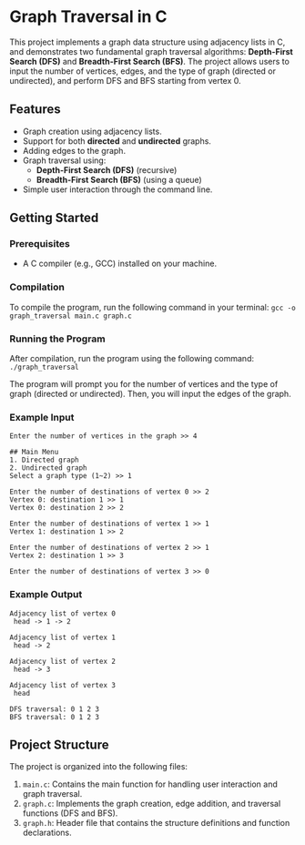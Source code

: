 # Graph Traversal in C
This project implements a graph data structure using adjacency lists in C, 
and demonstrates two fundamental graph traversal algorithms: **Depth-First Search (DFS)** and **Breadth-First Search (BFS)**. 
The project allows users to input the number of vertices, edges, and the type of graph (directed or undirected), and perform DFS and BFS starting from vertex 0.

## Features
- Graph creation using adjacency lists.
- Support for both **directed** and **undirected** graphs.
- Adding edges to the graph.
- Graph traversal using:
  - **Depth-First Search (DFS)** (recursive)
  - **Breadth-First Search (BFS)** (using a queue)
- Simple user interaction through the command line.

## Getting Started
### Prerequisites
- A C compiler (e.g., GCC) installed on your machine.

### Compilation
To compile the program, run the following command in your terminal:
`gcc -o graph_traversal main.c graph.c`

### Running the Program
After compilation, run the program using the following command:
`./graph_traversal`

The program will prompt you for the number of vertices and the type of graph (directed or undirected). 
Then, you will input the edges of the graph.

### Example Input
```
Enter the number of vertices in the graph >> 4

## Main Menu
1. Directed graph
2. Undirected graph
Select a graph type (1~2) >> 1

Enter the number of destinations of vertex 0 >> 2
Vertex 0: destination 1 >> 1
Vertex 0: destination 2 >> 2

Enter the number of destinations of vertex 1 >> 1
Vertex 1: destination 1 >> 2

Enter the number of destinations of vertex 2 >> 1
Vertex 2: destination 1 >> 3

Enter the number of destinations of vertex 3 >> 0
```


### Example Output
```
Adjacency list of vertex 0
 head -> 1 -> 2

Adjacency list of vertex 1
 head -> 2

Adjacency list of vertex 2
 head -> 3

Adjacency list of vertex 3
 head 

DFS traversal: 0 1 2 3 
BFS traversal: 0 1 2 3
```

## Project Structure
The project is organized into the following files:

1. `main.c`: Contains the main function for handling user interaction and graph traversal.
2. `graph.c`: Implements the graph creation, edge addition, and traversal functions (DFS and BFS).
3. `graph.h`: Header file that contains the structure definitions and function declarations.
